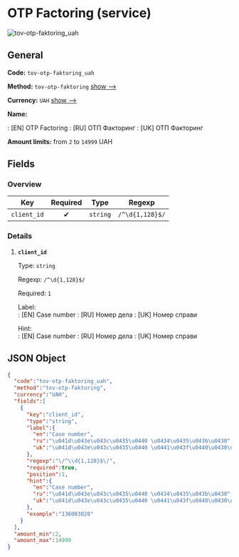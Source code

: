 
# OTP Factoring (service) 
![tov-otp-faktoring_uah](https://static.openfintech.io/payout_methods/tov-otp-faktoring_uah/logo.svg?w=400&c=v0.59.26#w24)  

## General 
 
**Code:** `tov-otp-faktoring_uah` 
 
**Method:** `tov-otp-faktoring` [show -->](/payout-methods/tov-otp-faktoring/) 
 
**Currency:** `UAH` [show -->](/currencies/UAH/) 
 
**Name:** 
 
:	[EN] OTP Factoring 
:	[RU] ОТП Факторинг 
:	[UK] ОТП Факторинг 
 
**Amount limits:** from `2` to `14999` UAH 

## Fields 

### Overview 

|Key|Required|Type|Regexp| 
|:---:|:---:|:---:|:---:| 
|`client_id`|✔|`string`|`/^\d{1,128}$/`| 
 

### Details 
 
1. **`client_id`** 
 
	Type: `string` 
 
	Regexp: `/^\d{1,128}$/` 
 
	Required: `1` 
 
	Label:  
	: [EN] Case number 
	: [RU] Номер дела 
	: [UK] Номер справи 
 
	Hint:  
	: [EN] Case number 
	: [RU] Номер дела 
	: [UK] Номер справи 
 

## JSON Object 

```json
{
  "code":"tov-otp-faktoring_uah",
  "method":"tov-otp-faktoring",
  "currency":"UAH",
  "fields":[
    {
      "key":"client_id",
      "type":"string",
      "label":{
        "en":"Case number",
        "ru":"\u041d\u043e\u043c\u0435\u0440 \u0434\u0435\u043b\u0430",
        "uk":"\u041d\u043e\u043c\u0435\u0440 \u0441\u043f\u0440\u0430\u0432\u0438"
      },
      "regexp":"\/^\\d{1,128}$\/",
      "required":true,
      "position":1,
      "hint":{
        "en":"Case number",
        "ru":"\u041d\u043e\u043c\u0435\u0440 \u0434\u0435\u043b\u0430",
        "uk":"\u041d\u043e\u043c\u0435\u0440 \u0441\u043f\u0440\u0430\u0432\u0438"
      },
      "example":"136003020"
    }
  ],
  "amount_min":2,
  "amount_max":14999
}
```  
